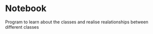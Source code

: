 # Notebook

Program to learn about the classes and realise realationships between different classes
